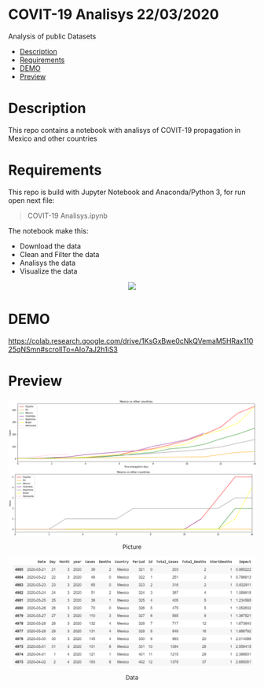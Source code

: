 
# COVIT-19 Analisys 22/03/2020 <!-- omit in toc -->

Analysis of public Datasets
- [Description](#description)
- [Requirements](#requirements)
- [DEMO](#demo)
- [Preview](#preview)

# Description
This repo contains a notebook with analisys of COVIT-19 propagation in Mexico and other countries

# Requirements
This repo is build with Jupyter Notebook and Anaconda/Python 3, for run open next file:

> COVIT-19 Analisys.ipynb

The notebook make this:
* Download the data
* Clean and Filter the data
* Analisys the data
* Visualize the data

<div align="center">
  <img src="images/Screenshot_3.png">
</div>

# DEMO
https://colab.research.google.com/drive/1KsGxBwe0cNkQVemaM5HRax11025qNSmn#scrollTo=AIo7aJ2h1iS3

# Preview

<div align="center">
  <img src="images/Screenshot_1.png">
  <small><p>Picture</p></small>
</div>

<div align="center">
  <img src="images/Screenshot_2.png">
  <small><p>Data</p></small>
</div>